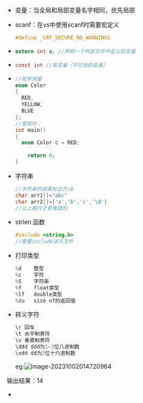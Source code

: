 * 变量：当全局和局部变量名字相同，优先局部

* scanf：在vs中使用scanf时需要宏定义

  ```c
  #define _CRT_SECURE_NO_WARNINGS
  ```

  

* ```c
  extern int a;	//声明一个外部文件中定义的变量
  ```

* ```c
  const int //常变量（不可改的变量）
  ```

* ```c
  //枚举常量
  enum Color
  {
  	RED,
  	YELLOW,
  	BLUE
  };
  //使用时：
  int main()
  {
  	enum Color c = RED;
      
      return 0;
  }		
  ```

* 字符串

  ```c
  //字符串的结束标志为\0
  char arr1[]="abc"
  char arr2[]={'a','b','c','\0'}
  //以上两行才是等效的
  ```

* strlen 函数

  ```c
  #include <string.h>
  //需要include该头文件
  ```

* 打印类型

  ```c
  %d	整型
  %c	字符
  %S	字符串
  %f	float类型
  %lf	double类型
  %zu	size of的返回值
  ```

* 转义字符

  ```c
  \r 回车
  \t 水平制表符
  \v 垂直制表符
  \ddd ddd为1~3位八进制数
  \xdd dd为2位十六进制数
  ```

  eg:![image-20231002014720964](C:\Users\93415\AppData\Roaming\Typora\typora-user-images\image-20231002014720964.png)

​		输出结果：14

* 